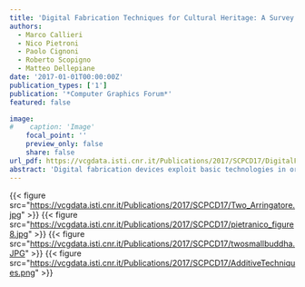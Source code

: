 ```yaml
---
title: 'Digital Fabrication Techniques for Cultural Heritage: A Survey'
authors:
  - Marco Callieri
  - Nico Pietroni
  - Paolo Cignoni
  - Roberto Scopigno
  - Matteo Dellepiane
date: '2017-01-01T00:00:00Z'
publication_types: ['1']
publication: '*Computer Graphics Forum*'
featured: false

image:
#    caption: 'Image'
    focal_point: ''
    preview_only: false
    share: false
url_pdf: https://vcgdata.isti.cnr.it/Publications/2017/SCPCD17/DigitalFabricationForCH.pdf
abstract: 'Digital fabrication devices exploit basic technologies in order to create tangible reproductions of 3D digital models. Although current 3D printing pipelines still suffer from several restrictions, accuracy in reproduction has reached an excellent level. The manufacturing industry has been the main domain of 3D printing applications over the last decade. Digital fabrication techniques have also been demonstrated to be effective in many other contexts, including the consumer domain. The Cultural Heritage is one of the new application contexts and is an ideal domain to test the flexibility and quality of this new technology. This survey overviews the various fabrication technologies, discussing their strengths, limitations, and costs. Various successful uses of 3D printing in the Cultural Heritage are analysed, which should also be useful for other application contexts. We review works that have attempted to extend fabrication technologies in order to deal with the specific issues in the use of digital fabrication in the Cultural Heritage. Finally, we also propose areas for future research.'
---
```

{{< figure src="https://vcgdata.isti.cnr.it/Publications/2017/SCPCD17/Two_Arringatore.jpg" >}}
{{< figure src="https://vcgdata.isti.cnr.it/Publications/2017/SCPCD17/pietranico_figure8.jpg" >}}
{{< figure src="https://vcgdata.isti.cnr.it/Publications/2017/SCPCD17/twosmallbuddha.JPG" >}}
{{< figure src="https://vcgdata.isti.cnr.it/Publications/2017/SCPCD17/AdditiveTechniques.png" >}}
